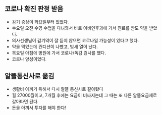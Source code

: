 ## 코로나 확진 판정 받음
- 감기 증상이 화요일부터 있었다.
- 수요일 오전 수영 수업을 다녀와서 바로 이비인후과에 가서 진료를 받도 약을 받았다.
- 의사선생님이 감기약이 잘 듣지 않으면 코로나일 가능성이 있다고 했다.
- 약을 먹었는데 컨디션이 나빴고, 밤새 열이 났다.
- 목요일 아침에 병원에 가서 코로나/독감 검사를 했다.
- 코로나 양성이었다.


## 알뜰통신사로 옮김
- 생활비 아끼기 위해서 다시 알뜰 통신사로 갈아탔다
- 월 27000월이고, 7개월 후에는 요금이 비싸지는데 그 때는 또 다른 알뜰요금제로 갈아타면 된다.
- 돈을 아껴서 투자를 해야 한다!


